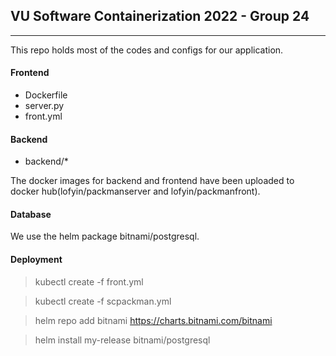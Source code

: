 ## VU Software Containerization 2022 - Group 24
---

This repo holds most of the codes and configs for our application.

#### Frontend
- Dockerfile
- server.py
- front.yml

#### Backend
- backend/*

The docker images for backend and frontend have been uploaded to docker hub(lofyin/packmanserver and lofyin/packmanfront).

#### Database
We use the helm package bitnami/postgresql.


#### Deployment

> kubectl create -f front.yml

> kubectl create -f scpackman.yml

> helm repo add bitnami https://charts.bitnami.com/bitnami

> helm install my-release bitnami/postgresql
